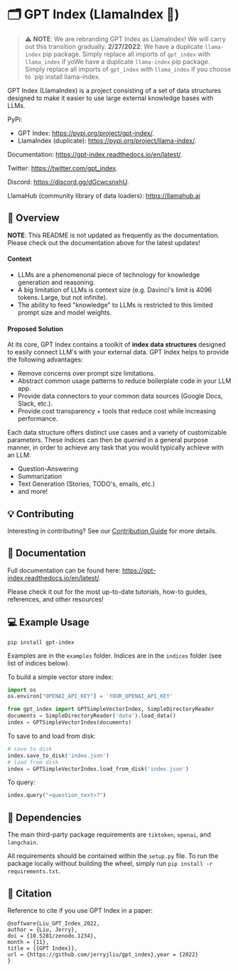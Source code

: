 # 🗂️ ️GPT Index (LlamaIndex 🦙)

> ⚠️ **NOTE**: We are rebranding GPT Index as LlamaIndex! We will carry out this transition gradually.
> **2/27/2022**: We have a duplicate `llama-index` pip package. Simply replace all imports of `gpt_index` with `llama_index` if yoWe have a duplicate `llama-index` pip package. Simply replace all imports of `gpt_index` with `llama_index` if you choose to `pip install llama-index.

GPT Index (LlamaIndex) is a project consisting of a set of data structures designed to make it easier to 
use large external knowledge bases with LLMs.

PyPi: 
- GPT Index: https://pypi.org/project/gpt-index/.
- LlamaIndex (duplicate): https://pypi.org/project/llama-index/.

Documentation: https://gpt-index.readthedocs.io/en/latest/.

Twitter: https://twitter.com/gpt_index.

Discord: https://discord.gg/dGcwcsnxhU.

LlamaHub (community library of data loaders): https://llamahub.ai

## 🚀 Overview

**NOTE**: This README is not updated as frequently as the documentation. Please check out the documentation above for the latest updates!

#### Context
- LLMs are a phenomenonal piece of technology for knowledge generation and reasoning.
- A big limitation of LLMs is context size (e.g. Davinci's limit is 4096 tokens. Large, but not infinite).
- The ability to feed "knowledge" to LLMs is restricted to this limited prompt size and model weights.

#### Proposed Solution

At its core, GPT Index contains a toolkit of **index data structures** designed to easily connect LLM's with your external data.
GPT Index helps to provide the following advantages:
- Remove concerns over prompt size limitations.
- Abstract common usage patterns to reduce boilerplate code in your LLM app.
- Provide data connectors to your common data sources (Google Docs, Slack, etc.).
- Provide cost transparency + tools that reduce cost while increasing performance.


Each data structure offers distinct use cases and a variety of customizable parameters. These indices can then be 
*queried* in a general purpose manner, in order to achieve any task that you would typically achieve with an LLM:
- Question-Answering
- Summarization
- Text Generation (Stories, TODO's, emails, etc.)
- and more!


## 💡 Contributing

Interesting in contributing? See our [Contribution Guide](CONTRIBUTING.md) for more details.

## 📄 Documentation

Full documentation can be found here: https://gpt-index.readthedocs.io/en/latest/. 

Please check it out for the most up-to-date tutorials, how-to guides, references, and other resources! 


## 💻 Example Usage

```
pip install gpt-index
```

Examples are in the `examples` folder. Indices are in the `indices` folder (see list of indices below).

To build a simple vector store index:
```python
import os
os.environ["OPENAI_API_KEY"] = 'YOUR_OPENAI_API_KEY'

from gpt_index import GPTSimpleVectorIndex, SimpleDirectoryReader
documents = SimpleDirectoryReader('data').load_data()
index = GPTSimpleVectorIndex(documents)
```

To save to and load from disk:
```python
# save to disk
index.save_to_disk('index.json')
# load from disk
index = GPTSimpleVectorIndex.load_from_disk('index.json')
```

To query:
```python
index.query("<question_text>?")
```

## 🔧 Dependencies

The main third-party package requirements are `tiktoken`, `openai`, and `langchain`.

All requirements should be contained within the `setup.py` file. To run the package locally without building the wheel, simply run `pip install -r requirements.txt`. 


## 📖 Citation

Reference to cite if you use GPT Index in a paper:

```
@software{Liu_GPT_Index_2022,
author = {Liu, Jerry},
doi = {10.5281/zenodo.1234},
month = {11},
title = {{GPT Index}},
url = {https://github.com/jerryjliu/gpt_index},year = {2022}
}
```
